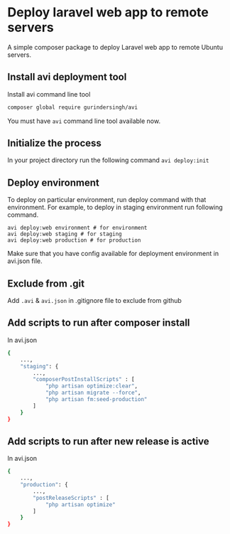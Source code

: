 # Deploy laravel web app to remote servers

A simple composer package to deploy Laravel web app to remote Ubuntu servers.

## Install avi deployment tool
Install avi command line tool
```sh
composer global require gurindersingh/avi
```
You must have `avi` command line tool available now.

## Initialize the process
In your project directory run the following command
`avi deploy:init`

## Deploy environment
To deploy on particular environment, run deploy command with that environment.
For example, to deploy in staging environment run following command.
```shell
avi deploy:web environment # for environment
avi deploy:web staging # for staging
avi deploy:web production # for production
```
Make sure that you have config available for deployment environment in avi.json file.

## Exclude from .git
Add `.avi` & `avi.json` in .gitignore file to exclude from github 

## Add scripts to run after composer install
In avi.json
```sh
{
    ...,
    "staging": {
        ...,
        "composerPostInstallScripts" : [
            "php artisan optimize:clear",
            "php artisan migrate --force",
            "php artisan fm:seed-production"
        ]
    }
}
```

## Add scripts to run after new release is active
In avi.json
```sh
{
    ...,
    "production": {
        ...,
        "postReleaseScripts" : [
            "php artisan optimize"
        ]
    }
}
```
